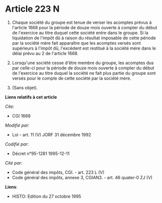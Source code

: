 # Article 223 N

1. Chaque société du groupe est tenue de verser les acomptes prévus à l'article 1668 pour la période de douze mois ouverte à
compter du début de l'exercice au titre duquel cette société entre dans le groupe. Si la liquidation de l'impôt dû à raison
du résultat imposable de cette période par la société mère fait apparaître que les acomptes versés sont supérieurs à l'impôt
dû, l'excédent est restitué à la société mère dans le délai prévu au 2 de l'article 1668.

2. Lorsqu'une société cesse d'être membre du groupe, les acomptes dus par celle-ci pour la période de douze mois ouverte à
compter du début de l'exercice au titre duquel la société ne fait plus partie du groupe sont versés pour le compte de cette
société par la société mère.

3. (Sans objet).

**Liens relatifs à cet article**

_Cite_:

  - CGI 1668

_Modifié par_:

  - Loi - art. 11 (V) JORF 31 décembre 1992

_Codifié par_:

  - Décret n°95-1281 1995-12-11

_Cité par_:

  - Code général des impôts, CGI. - art. 223 L (V)
  - Code général des impôts, annexe 3, CGIAN3. - art. 46 quater-0 ZJ (V)

**Liens**:

  - HISTO: Edition du 27 octobre 1995
